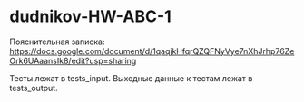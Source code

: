 # dudnikov-HW-ABC-1

Пояснительная записка:
https://docs.google.com/document/d/1qaqjkHfqrQZQFNyVye7nXhJrhp76ZeOrk6UAaansIk8/edit?usp=sharing

Тесты лежат в tests_input.
Выходные данные к тестам лежат в tests_output.

